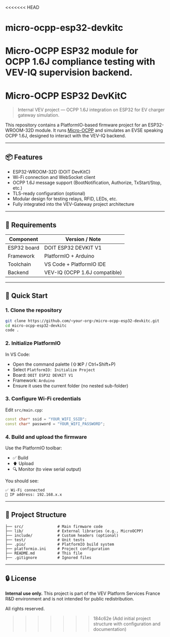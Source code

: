 <<<<<<< HEAD
# micro-ocpp-esp32-devkitc
Micro-OCPP ESP32 module for OCPP 1.6J compliance testing with VEV-IQ supervision backend.
=======
# Micro-OCPP ESP32 DevKitC

> Internal VEV project — OCPP 1.6J integration on ESP32 for EV charger gateway simulation.

This repository contains a PlatformIO-based firmware project for an ESP32-WROOM-32D module.
It runs [Micro-OCPP](https://github.com/matth-x/MicroOcpp) and simulates an EVSE speaking OCPP 1.6J, designed to interact with the VEV-IQ backend.

---

## 📦 Features

* ESP32-WROOM-32D (DOIT DevKitC)
* Wi-Fi connection and WebSocket client
* OCPP 1.6J message support (BootNotification, Authorize, TxStart/Stop, etc.)
* TLS-ready configuration (optional)
* Modular design for testing relays, RFID, LEDs, etc.
* Fully integrated into the VEV-Gateway project architecture

---

## 🧰 Requirements

| Component   | Version / Note                |
| ----------- | ----------------------------- |
| ESP32 board | DOIT ESP32 DEVKIT V1          |
| Framework   | PlatformIO + Arduino          |
| Toolchain   | VS Code + PlatformIO IDE      |
| Backend     | VEV-IQ (OCPP 1.6J compatible) |

---

## 🚀 Quick Start

### 1. Clone the repository

```bash
git clone https://github.com/<your-org>/micro-ocpp-esp32-devkitc.git
cd micro-ocpp-esp32-devkitc
code .
```

### 2. Initialize PlatformIO

In VS Code:

* Open the command palette (⇧⌘P / Ctrl+Shift+P)
* Select `PlatformIO: Initialize Project`
* Board: `DOIT ESP32 DEVKIT V1`
* Framework: `Arduino`
* Ensure it uses the current folder (no nested sub-folder)

### 3. Configure Wi-Fi credentials

Edit `src/main.cpp`:

```cpp
const char* ssid = "YOUR_WIFI_SSID";
const char* password = "YOUR_WIFI_PASSWORD";
```

### 4. Build and upload the firmware

Use the PlatformIO toolbar:

* ✅ Build
* ⬆️ Upload
* 🔍 Monitor (to view serial output)

You should see:

```text
✅ Wi-Fi connected
📡 IP address: 192.168.x.x
```

---

## 📁 Project Structure

```text
├── src/               # Main firmware code
├── lib/               # External libraries (e.g., MicroOCPP)
├── include/           # Custom headers (optional)
├── test/              # Unit tests
├── .pio/              # PlatformIO build system
├── platformio.ini     # Project configuration
├── README.md          # This file
├── .gitignore         # Ignored files
```

---

## 🔒 License

**Internal use only.**
This project is part of the VEV Platform Services France R\&D environment and is not intended for public redistribution.

All rights reserved.
>>>>>>> 184c62e (Add initial project structure with configuration and documentation)
